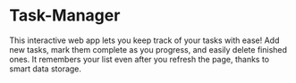 # Task-Manager
This interactive web app lets you keep track of your tasks with ease! Add new tasks, mark them complete as you progress, and easily delete finished ones. It remembers your list even after you refresh the page, thanks to smart data storage.
